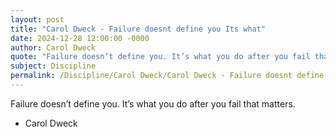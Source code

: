 ```yaml
---
layout: post
title: "Carol Dweck - Failure doesnt define you Its what"
date: 2024-12-28 12:00:00 -0000
author: Carol Dweck
quote: "Failure doesn’t define you. It’s what you do after you fail that matters."
subject: Discipline
permalink: /Discipline/Carol Dweck/Carol Dweck - Failure doesnt define you Its what
---
```


Failure doesn’t define you. It’s what you do after you fail that matters.

- Carol Dweck
